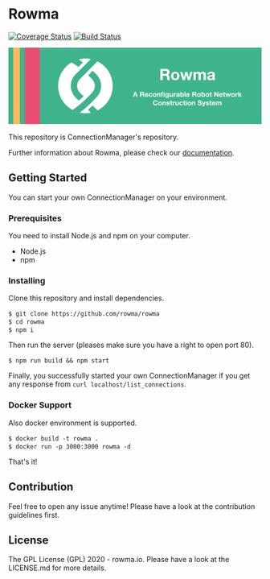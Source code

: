 # Rowma
[![Coverage Status](https://coveralls.io/repos/github/rowma/rowma/badge.svg?branch=master)](https://coveralls.io/github/rowma/rowma?branch=master)
[![Build Status](https://travis-ci.com/rowma/rowma.svg?branch=master)](https://travis-ci.com/rowma/rowma)

<p align="center">
  <img width="660" src="/logo.png">
</p>

This repository is ConnectionManager's repository.

Further information about Rowma, please check our [documentation](https://rowma.github.io/documentation/en/getting-started).

## Getting Started
You can start your own ConnectionManager on your environment.

### Prerequisites
You need to install Node.js and npm on your computer.

* Node.js
* npm

### Installing
Clone this repository and install dependencies.

```
$ git clone https://github.com/rowma/rowma
$ cd rowma
$ npm i
```

Then run the server (pleases make sure you have a right to open port 80).

```
$ npm run build && npm start
```

Finally, you successfully started your own ConnectionManager if you get any response from `curl localhost/list_connections`.

### Docker Support
Also docker environment is supported.

```
$ docker build -t rowma .
$ docker run -p 3000:3000 rowma -d
```

That's it!

## Contribution
Feel free to open any issue anytime! Please have a look at the contribution guidelines first.

## License
The GPL License (GPL) 2020 - rowma.io. Please have a look at the LICENSE.md for more details.
